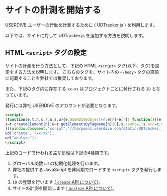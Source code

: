 # サイトの計測を開始する

USERDIVE ユーザーの行動を計測するために ( UDTracker.js ) を利用します。

以下では、サイトに対して UDTracker.js を追加する方法を説明します。

## HTML `<script>` タグの設定

サイトの計測を行う方法として、下記の HTML `<script>` タグ(以下、タグ)を設定をする方法を説明します。
こちらのタグを、サイト内の `</body>` タグの直前に記載することを弊社では推奨しております。

また、下記のタグ内に存在する `xx-xx` はプロジェクトごとに発行される `ID` となっています。

発行には弊社 USERDIVE のアカウントが必要となります。

```html
<script>
(function(e,t,n,c,r,a,s,u){e.USERDIVEObject=r;e[r]=e[r]||function(){(e[r].queue=e[r].queue||[]).push(arguments)};
s=t.createElement(n);u=t.getElementsByTagName(n)[0];s.async=1;s.src=c;s.charset=a;u.parentNode.insertBefore(s,u)
})(window,document,"script","//harpoon3.userdive.com/static/UDTracker.js?"+(new Date).getTime(),"ud","UTF-8");
ud("create", "xx-xx");
ud("analyze");
</script>
```

上記のコードで行われる主な処理は下記の4種類です。

1. グローバル関数 `ud` の初期化処理を行います。
1. 弊社の提供する JavaScript を非同期でロードする `<script>` タグを発行します。
1. `ID` の登録を行います [( `create` API について)](./api/create.html)。
1. サイトの計測を開始します [( `analyze` API について)](./api/analyze.html)。
